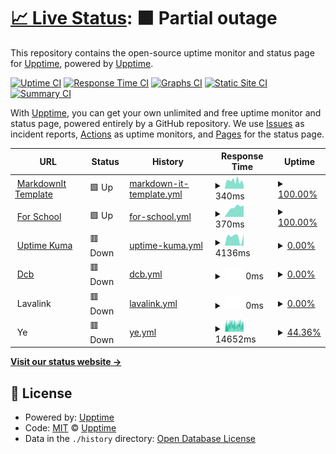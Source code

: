 # [📈 Live Status](https://upptime.github.io/upptime): <!--live status--> **🟧 Partial outage**

This repository contains the open-source uptime monitor and status page for [Upptime](https://upptime.js.org), powered by [Upptime](https://github.com/upptime/upptime).

[![Uptime CI](https://github.com/Syrup/upl/workflows/Uptime%20CI/badge.svg)](https://github.com/Syrup/upl/actions?query=workflow%3A%22Uptime+CI%22)
[![Response Time CI](https://github.com/Syrup/upl/workflows/Response%20Time%20CI/badge.svg)](https://github.com/Syrup/upl/actions?query=workflow%3A%22Response+Time+CI%22)
[![Graphs CI](https://github.com/Syrup/upl/workflows/Graphs%20CI/badge.svg)](https://github.com/Syrup/upl/actions?query=workflow%3A%22Graphs+CI%22)
[![Static Site CI](https://github.com/Syrup/upl/workflows/Static%20Site%20CI/badge.svg)](https://github.com/Syrup/upl/actions?query=workflow%3A%22Static+Site+CI%22)
[![Summary CI](https://github.com/Syrup/upl/workflows/Summary%20CI/badge.svg)](https://github.com/Syrup/upl/actions?query=workflow%3A%22Summary+CI%22)

With [Upptime](https://upptime.js.org), you can get your own unlimited and free uptime monitor and status page, powered entirely by a GitHub repository. We use [Issues](https://github.com/upptime/upptime/issues) as incident reports, [Actions](https://github.com/Syrup/upl/actions) as uptime monitors, and [Pages](https://upptime.github.io/upptime) for the status page.

<!--start: status pages-->
<!-- This summary is generated by Upptime (https://github.com/upptime/upptime) -->
<!-- Do not edit this manually, your changes will be overwritten -->
<!-- prettier-ignore -->
| URL | Status | History | Response Time | Uptime |
| --- | ------ | ------- | ------------- | ------ |
| <img alt="" src="https://icons.duckduckgo.com/ip3/markdown-it-template.mioun.repl.co.ico" height="13"> [MarkdownIt Template](https://markdown-it-template.mioun.repl.co/) | 🟩 Up | [markdown-it-template.yml](https://github.com/Miouwn/upl/commits/HEAD/history/markdown-it-template.yml) | <details><summary><img alt="Response time graph" src="./graphs/markdown-it-template/response-time-week.png" height="20"> 340ms</summary><br><a href="https://Miouwn.github.io/upl/history/markdown-it-template"><img alt="Response time 1389" src="https://img.shields.io/endpoint?url=https%3A%2F%2Fraw.githubusercontent.com%2FMiouwn%2Fupl%2FHEAD%2Fapi%2Fmarkdown-it-template%2Fresponse-time.json"></a><br><a href="https://Miouwn.github.io/upl/history/markdown-it-template"><img alt="24-hour response time 177" src="https://img.shields.io/endpoint?url=https%3A%2F%2Fraw.githubusercontent.com%2FMiouwn%2Fupl%2FHEAD%2Fapi%2Fmarkdown-it-template%2Fresponse-time-day.json"></a><br><a href="https://Miouwn.github.io/upl/history/markdown-it-template"><img alt="7-day response time 340" src="https://img.shields.io/endpoint?url=https%3A%2F%2Fraw.githubusercontent.com%2FMiouwn%2Fupl%2FHEAD%2Fapi%2Fmarkdown-it-template%2Fresponse-time-week.json"></a><br><a href="https://Miouwn.github.io/upl/history/markdown-it-template"><img alt="30-day response time 937" src="https://img.shields.io/endpoint?url=https%3A%2F%2Fraw.githubusercontent.com%2FMiouwn%2Fupl%2FHEAD%2Fapi%2Fmarkdown-it-template%2Fresponse-time-month.json"></a><br><a href="https://Miouwn.github.io/upl/history/markdown-it-template"><img alt="1-year response time 1403" src="https://img.shields.io/endpoint?url=https%3A%2F%2Fraw.githubusercontent.com%2FMiouwn%2Fupl%2FHEAD%2Fapi%2Fmarkdown-it-template%2Fresponse-time-year.json"></a></details> | <details><summary><a href="https://Miouwn.github.io/upl/history/markdown-it-template">100.00%</a></summary><a href="https://Miouwn.github.io/upl/history/markdown-it-template"><img alt="All-time uptime 99.48%" src="https://img.shields.io/endpoint?url=https%3A%2F%2Fraw.githubusercontent.com%2FMiouwn%2Fupl%2FHEAD%2Fapi%2Fmarkdown-it-template%2Fuptime.json"></a><br><a href="https://Miouwn.github.io/upl/history/markdown-it-template"><img alt="24-hour uptime 100.00%" src="https://img.shields.io/endpoint?url=https%3A%2F%2Fraw.githubusercontent.com%2FMiouwn%2Fupl%2FHEAD%2Fapi%2Fmarkdown-it-template%2Fuptime-day.json"></a><br><a href="https://Miouwn.github.io/upl/history/markdown-it-template"><img alt="7-day uptime 100.00%" src="https://img.shields.io/endpoint?url=https%3A%2F%2Fraw.githubusercontent.com%2FMiouwn%2Fupl%2FHEAD%2Fapi%2Fmarkdown-it-template%2Fuptime-week.json"></a><br><a href="https://Miouwn.github.io/upl/history/markdown-it-template"><img alt="30-day uptime 99.86%" src="https://img.shields.io/endpoint?url=https%3A%2F%2Fraw.githubusercontent.com%2FMiouwn%2Fupl%2FHEAD%2Fapi%2Fmarkdown-it-template%2Fuptime-month.json"></a><br><a href="https://Miouwn.github.io/upl/history/markdown-it-template"><img alt="1-year uptime 99.46%" src="https://img.shields.io/endpoint?url=https%3A%2F%2Fraw.githubusercontent.com%2FMiouwn%2Fupl%2FHEAD%2Fapi%2Fmarkdown-it-template%2Fuptime-year.json"></a></details>
| <img alt="" src="https://icons.duckduckgo.com/ip3/for-school.mioun.repl.co.ico" height="13"> [For School](https://for-school.mioun.repl.co/) | 🟩 Up | [for-school.yml](https://github.com/Miouwn/upl/commits/HEAD/history/for-school.yml) | <details><summary><img alt="Response time graph" src="./graphs/for-school/response-time-week.png" height="20"> 370ms</summary><br><a href="https://Miouwn.github.io/upl/history/for-school"><img alt="Response time 1726" src="https://img.shields.io/endpoint?url=https%3A%2F%2Fraw.githubusercontent.com%2FMiouwn%2Fupl%2FHEAD%2Fapi%2Ffor-school%2Fresponse-time.json"></a><br><a href="https://Miouwn.github.io/upl/history/for-school"><img alt="24-hour response time 0" src="https://img.shields.io/endpoint?url=https%3A%2F%2Fraw.githubusercontent.com%2FMiouwn%2Fupl%2FHEAD%2Fapi%2Ffor-school%2Fresponse-time-day.json"></a><br><a href="https://Miouwn.github.io/upl/history/for-school"><img alt="7-day response time 370" src="https://img.shields.io/endpoint?url=https%3A%2F%2Fraw.githubusercontent.com%2FMiouwn%2Fupl%2FHEAD%2Fapi%2Ffor-school%2Fresponse-time-week.json"></a><br><a href="https://Miouwn.github.io/upl/history/for-school"><img alt="30-day response time 727" src="https://img.shields.io/endpoint?url=https%3A%2F%2Fraw.githubusercontent.com%2FMiouwn%2Fupl%2FHEAD%2Fapi%2Ffor-school%2Fresponse-time-month.json"></a><br><a href="https://Miouwn.github.io/upl/history/for-school"><img alt="1-year response time 1653" src="https://img.shields.io/endpoint?url=https%3A%2F%2Fraw.githubusercontent.com%2FMiouwn%2Fupl%2FHEAD%2Fapi%2Ffor-school%2Fresponse-time-year.json"></a></details> | <details><summary><a href="https://Miouwn.github.io/upl/history/for-school">100.00%</a></summary><a href="https://Miouwn.github.io/upl/history/for-school"><img alt="All-time uptime 99.45%" src="https://img.shields.io/endpoint?url=https%3A%2F%2Fraw.githubusercontent.com%2FMiouwn%2Fupl%2FHEAD%2Fapi%2Ffor-school%2Fuptime.json"></a><br><a href="https://Miouwn.github.io/upl/history/for-school"><img alt="24-hour uptime 100.00%" src="https://img.shields.io/endpoint?url=https%3A%2F%2Fraw.githubusercontent.com%2FMiouwn%2Fupl%2FHEAD%2Fapi%2Ffor-school%2Fuptime-day.json"></a><br><a href="https://Miouwn.github.io/upl/history/for-school"><img alt="7-day uptime 100.00%" src="https://img.shields.io/endpoint?url=https%3A%2F%2Fraw.githubusercontent.com%2FMiouwn%2Fupl%2FHEAD%2Fapi%2Ffor-school%2Fuptime-week.json"></a><br><a href="https://Miouwn.github.io/upl/history/for-school"><img alt="30-day uptime 100.00%" src="https://img.shields.io/endpoint?url=https%3A%2F%2Fraw.githubusercontent.com%2FMiouwn%2Fupl%2FHEAD%2Fapi%2Ffor-school%2Fuptime-month.json"></a><br><a href="https://Miouwn.github.io/upl/history/for-school"><img alt="1-year uptime 99.38%" src="https://img.shields.io/endpoint?url=https%3A%2F%2Fraw.githubusercontent.com%2FMiouwn%2Fupl%2FHEAD%2Fapi%2Ffor-school%2Fuptime-year.json"></a></details>
| <img alt="" src="https://icons.duckduckgo.com/ip3/uptime-last.mioun.repl.co.ico" height="13"> [Uptime Kuma](https://uptime-last.mioun.repl.co/) | 🟥 Down | [uptime-kuma.yml](https://github.com/Miouwn/upl/commits/HEAD/history/uptime-kuma.yml) | <details><summary><img alt="Response time graph" src="./graphs/uptime-kuma/response-time-week.png" height="20"> 4136ms</summary><br><a href="https://Miouwn.github.io/upl/history/uptime-kuma"><img alt="Response time 2908" src="https://img.shields.io/endpoint?url=https%3A%2F%2Fraw.githubusercontent.com%2FMiouwn%2Fupl%2FHEAD%2Fapi%2Fuptime-kuma%2Fresponse-time.json"></a><br><a href="https://Miouwn.github.io/upl/history/uptime-kuma"><img alt="24-hour response time 0" src="https://img.shields.io/endpoint?url=https%3A%2F%2Fraw.githubusercontent.com%2FMiouwn%2Fupl%2FHEAD%2Fapi%2Fuptime-kuma%2Fresponse-time-day.json"></a><br><a href="https://Miouwn.github.io/upl/history/uptime-kuma"><img alt="7-day response time 4136" src="https://img.shields.io/endpoint?url=https%3A%2F%2Fraw.githubusercontent.com%2FMiouwn%2Fupl%2FHEAD%2Fapi%2Fuptime-kuma%2Fresponse-time-week.json"></a><br><a href="https://Miouwn.github.io/upl/history/uptime-kuma"><img alt="30-day response time 4062" src="https://img.shields.io/endpoint?url=https%3A%2F%2Fraw.githubusercontent.com%2FMiouwn%2Fupl%2FHEAD%2Fapi%2Fuptime-kuma%2Fresponse-time-month.json"></a><br><a href="https://Miouwn.github.io/upl/history/uptime-kuma"><img alt="1-year response time 3080" src="https://img.shields.io/endpoint?url=https%3A%2F%2Fraw.githubusercontent.com%2FMiouwn%2Fupl%2FHEAD%2Fapi%2Fuptime-kuma%2Fresponse-time-year.json"></a></details> | <details><summary><a href="https://Miouwn.github.io/upl/history/uptime-kuma">0.00%</a></summary><a href="https://Miouwn.github.io/upl/history/uptime-kuma"><img alt="All-time uptime 91.01%" src="https://img.shields.io/endpoint?url=https%3A%2F%2Fraw.githubusercontent.com%2FMiouwn%2Fupl%2FHEAD%2Fapi%2Fuptime-kuma%2Fuptime.json"></a><br><a href="https://Miouwn.github.io/upl/history/uptime-kuma"><img alt="24-hour uptime 0.00%" src="https://img.shields.io/endpoint?url=https%3A%2F%2Fraw.githubusercontent.com%2FMiouwn%2Fupl%2FHEAD%2Fapi%2Fuptime-kuma%2Fuptime-day.json"></a><br><a href="https://Miouwn.github.io/upl/history/uptime-kuma"><img alt="7-day uptime 0.00%" src="https://img.shields.io/endpoint?url=https%3A%2F%2Fraw.githubusercontent.com%2FMiouwn%2Fupl%2FHEAD%2Fapi%2Fuptime-kuma%2Fuptime-week.json"></a><br><a href="https://Miouwn.github.io/upl/history/uptime-kuma"><img alt="30-day uptime 1.38%" src="https://img.shields.io/endpoint?url=https%3A%2F%2Fraw.githubusercontent.com%2FMiouwn%2Fupl%2FHEAD%2Fapi%2Fuptime-kuma%2Fuptime-month.json"></a><br><a href="https://Miouwn.github.io/upl/history/uptime-kuma"><img alt="1-year uptime 89.16%" src="https://img.shields.io/endpoint?url=https%3A%2F%2Fraw.githubusercontent.com%2FMiouwn%2Fupl%2FHEAD%2Fapi%2Fuptime-kuma%2Fuptime-year.json"></a></details>
| <img alt="" src="https://icons.duckduckgo.com/ip3/dcbot.mioun.repl.co.ico" height="13"> [Dcb](https://dcbot.mioun.repl.co/) | 🟥 Down | [dcb.yml](https://github.com/Miouwn/upl/commits/HEAD/history/dcb.yml) | <details><summary><img alt="Response time graph" src="./graphs/dcb/response-time-week.png" height="20"> 0ms</summary><br><a href="https://Miouwn.github.io/upl/history/dcb"><img alt="Response time 11245" src="https://img.shields.io/endpoint?url=https%3A%2F%2Fraw.githubusercontent.com%2FMiouwn%2Fupl%2FHEAD%2Fapi%2Fdcb%2Fresponse-time.json"></a><br><a href="https://Miouwn.github.io/upl/history/dcb"><img alt="24-hour response time 0" src="https://img.shields.io/endpoint?url=https%3A%2F%2Fraw.githubusercontent.com%2FMiouwn%2Fupl%2FHEAD%2Fapi%2Fdcb%2Fresponse-time-day.json"></a><br><a href="https://Miouwn.github.io/upl/history/dcb"><img alt="7-day response time 0" src="https://img.shields.io/endpoint?url=https%3A%2F%2Fraw.githubusercontent.com%2FMiouwn%2Fupl%2FHEAD%2Fapi%2Fdcb%2Fresponse-time-week.json"></a><br><a href="https://Miouwn.github.io/upl/history/dcb"><img alt="30-day response time 0" src="https://img.shields.io/endpoint?url=https%3A%2F%2Fraw.githubusercontent.com%2FMiouwn%2Fupl%2FHEAD%2Fapi%2Fdcb%2Fresponse-time-month.json"></a><br><a href="https://Miouwn.github.io/upl/history/dcb"><img alt="1-year response time 11245" src="https://img.shields.io/endpoint?url=https%3A%2F%2Fraw.githubusercontent.com%2FMiouwn%2Fupl%2FHEAD%2Fapi%2Fdcb%2Fresponse-time-year.json"></a></details> | <details><summary><a href="https://Miouwn.github.io/upl/history/dcb">0.00%</a></summary><a href="https://Miouwn.github.io/upl/history/dcb"><img alt="All-time uptime 23.44%" src="https://img.shields.io/endpoint?url=https%3A%2F%2Fraw.githubusercontent.com%2FMiouwn%2Fupl%2FHEAD%2Fapi%2Fdcb%2Fuptime.json"></a><br><a href="https://Miouwn.github.io/upl/history/dcb"><img alt="24-hour uptime 0.00%" src="https://img.shields.io/endpoint?url=https%3A%2F%2Fraw.githubusercontent.com%2FMiouwn%2Fupl%2FHEAD%2Fapi%2Fdcb%2Fuptime-day.json"></a><br><a href="https://Miouwn.github.io/upl/history/dcb"><img alt="7-day uptime 0.00%" src="https://img.shields.io/endpoint?url=https%3A%2F%2Fraw.githubusercontent.com%2FMiouwn%2Fupl%2FHEAD%2Fapi%2Fdcb%2Fuptime-week.json"></a><br><a href="https://Miouwn.github.io/upl/history/dcb"><img alt="30-day uptime 1.38%" src="https://img.shields.io/endpoint?url=https%3A%2F%2Fraw.githubusercontent.com%2FMiouwn%2Fupl%2FHEAD%2Fapi%2Fdcb%2Fuptime-month.json"></a><br><a href="https://Miouwn.github.io/upl/history/dcb"><img alt="1-year uptime 23.44%" src="https://img.shields.io/endpoint?url=https%3A%2F%2Fraw.githubusercontent.com%2FMiouwn%2Fupl%2FHEAD%2Fapi%2Fdcb%2Fuptime-year.json"></a></details>
| <img alt="" src="https://icons.duckduckgo.com/ip3/null.ico" height="13"> Lavalink | 🟥 Down | [lavalink.yml](https://github.com/Miouwn/upl/commits/HEAD/history/lavalink.yml) | <details><summary><img alt="Response time graph" src="./graphs/lavalink/response-time-week.png" height="20"> 0ms</summary><br><a href="https://Miouwn.github.io/upl/history/lavalink"><img alt="Response time 2792" src="https://img.shields.io/endpoint?url=https%3A%2F%2Fraw.githubusercontent.com%2FMiouwn%2Fupl%2FHEAD%2Fapi%2Flavalink%2Fresponse-time.json"></a><br><a href="https://Miouwn.github.io/upl/history/lavalink"><img alt="24-hour response time 0" src="https://img.shields.io/endpoint?url=https%3A%2F%2Fraw.githubusercontent.com%2FMiouwn%2Fupl%2FHEAD%2Fapi%2Flavalink%2Fresponse-time-day.json"></a><br><a href="https://Miouwn.github.io/upl/history/lavalink"><img alt="7-day response time 0" src="https://img.shields.io/endpoint?url=https%3A%2F%2Fraw.githubusercontent.com%2FMiouwn%2Fupl%2FHEAD%2Fapi%2Flavalink%2Fresponse-time-week.json"></a><br><a href="https://Miouwn.github.io/upl/history/lavalink"><img alt="30-day response time 0" src="https://img.shields.io/endpoint?url=https%3A%2F%2Fraw.githubusercontent.com%2FMiouwn%2Fupl%2FHEAD%2Fapi%2Flavalink%2Fresponse-time-month.json"></a><br><a href="https://Miouwn.github.io/upl/history/lavalink"><img alt="1-year response time 2792" src="https://img.shields.io/endpoint?url=https%3A%2F%2Fraw.githubusercontent.com%2FMiouwn%2Fupl%2FHEAD%2Fapi%2Flavalink%2Fresponse-time-year.json"></a></details> | <details><summary><a href="https://Miouwn.github.io/upl/history/lavalink">0.00%</a></summary><a href="https://Miouwn.github.io/upl/history/lavalink"><img alt="All-time uptime 0.00%" src="https://img.shields.io/endpoint?url=https%3A%2F%2Fraw.githubusercontent.com%2FMiouwn%2Fupl%2FHEAD%2Fapi%2Flavalink%2Fuptime.json"></a><br><a href="https://Miouwn.github.io/upl/history/lavalink"><img alt="24-hour uptime 0.00%" src="https://img.shields.io/endpoint?url=https%3A%2F%2Fraw.githubusercontent.com%2FMiouwn%2Fupl%2FHEAD%2Fapi%2Flavalink%2Fuptime-day.json"></a><br><a href="https://Miouwn.github.io/upl/history/lavalink"><img alt="7-day uptime 0.00%" src="https://img.shields.io/endpoint?url=https%3A%2F%2Fraw.githubusercontent.com%2FMiouwn%2Fupl%2FHEAD%2Fapi%2Flavalink%2Fuptime-week.json"></a><br><a href="https://Miouwn.github.io/upl/history/lavalink"><img alt="30-day uptime 1.38%" src="https://img.shields.io/endpoint?url=https%3A%2F%2Fraw.githubusercontent.com%2FMiouwn%2Fupl%2FHEAD%2Fapi%2Flavalink%2Fuptime-month.json"></a><br><a href="https://Miouwn.github.io/upl/history/lavalink"><img alt="1-year uptime 0.00%" src="https://img.shields.io/endpoint?url=https%3A%2F%2Fraw.githubusercontent.com%2FMiouwn%2Fupl%2FHEAD%2Fapi%2Flavalink%2Fuptime-year.json"></a></details>
| <img alt="" src="https://icons.duckduckgo.com/ip3/null.ico" height="13"> Ye | 🟥 Down | [ye.yml](https://github.com/Miouwn/upl/commits/HEAD/history/ye.yml) | <details><summary><img alt="Response time graph" src="./graphs/ye/response-time-week.png" height="20"> 14652ms</summary><br><a href="https://Miouwn.github.io/upl/history/ye"><img alt="Response time 8790" src="https://img.shields.io/endpoint?url=https%3A%2F%2Fraw.githubusercontent.com%2FMiouwn%2Fupl%2FHEAD%2Fapi%2Fye%2Fresponse-time.json"></a><br><a href="https://Miouwn.github.io/upl/history/ye"><img alt="24-hour response time 15543" src="https://img.shields.io/endpoint?url=https%3A%2F%2Fraw.githubusercontent.com%2FMiouwn%2Fupl%2FHEAD%2Fapi%2Fye%2Fresponse-time-day.json"></a><br><a href="https://Miouwn.github.io/upl/history/ye"><img alt="7-day response time 14652" src="https://img.shields.io/endpoint?url=https%3A%2F%2Fraw.githubusercontent.com%2FMiouwn%2Fupl%2FHEAD%2Fapi%2Fye%2Fresponse-time-week.json"></a><br><a href="https://Miouwn.github.io/upl/history/ye"><img alt="30-day response time 10488" src="https://img.shields.io/endpoint?url=https%3A%2F%2Fraw.githubusercontent.com%2FMiouwn%2Fupl%2FHEAD%2Fapi%2Fye%2Fresponse-time-month.json"></a><br><a href="https://Miouwn.github.io/upl/history/ye"><img alt="1-year response time 8790" src="https://img.shields.io/endpoint?url=https%3A%2F%2Fraw.githubusercontent.com%2FMiouwn%2Fupl%2FHEAD%2Fapi%2Fye%2Fresponse-time-year.json"></a></details> | <details><summary><a href="https://Miouwn.github.io/upl/history/ye">44.36%</a></summary><a href="https://Miouwn.github.io/upl/history/ye"><img alt="All-time uptime 97.32%" src="https://img.shields.io/endpoint?url=https%3A%2F%2Fraw.githubusercontent.com%2FMiouwn%2Fupl%2FHEAD%2Fapi%2Fye%2Fuptime.json"></a><br><a href="https://Miouwn.github.io/upl/history/ye"><img alt="24-hour uptime 70.43%" src="https://img.shields.io/endpoint?url=https%3A%2F%2Fraw.githubusercontent.com%2FMiouwn%2Fupl%2FHEAD%2Fapi%2Fye%2Fuptime-day.json"></a><br><a href="https://Miouwn.github.io/upl/history/ye"><img alt="7-day uptime 44.36%" src="https://img.shields.io/endpoint?url=https%3A%2F%2Fraw.githubusercontent.com%2FMiouwn%2Fupl%2FHEAD%2Fapi%2Fye%2Fuptime-week.json"></a><br><a href="https://Miouwn.github.io/upl/history/ye"><img alt="30-day uptime 84.05%" src="https://img.shields.io/endpoint?url=https%3A%2F%2Fraw.githubusercontent.com%2FMiouwn%2Fupl%2FHEAD%2Fapi%2Fye%2Fuptime-month.json"></a><br><a href="https://Miouwn.github.io/upl/history/ye"><img alt="1-year uptime 97.32%" src="https://img.shields.io/endpoint?url=https%3A%2F%2Fraw.githubusercontent.com%2FMiouwn%2Fupl%2FHEAD%2Fapi%2Fye%2Fuptime-year.json"></a></details>

<!--end: status pages-->

[**Visit our status website →**](https://upptime.github.io/upptime)

## 📄 License

- Powered by: [Upptime](https://github.com/upptime/upptime)
- Code: [MIT](./LICENSE) © [Upptime](https://upptime.js.org)
- Data in the `./history` directory: [Open Database License](https://opendatacommons.org/licenses/odbl/1-0/)
